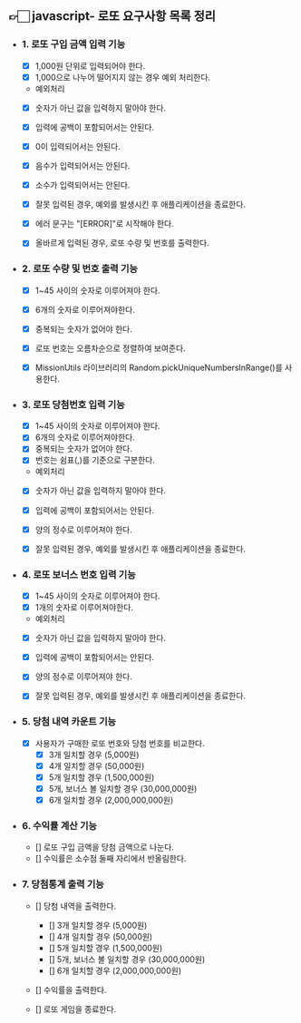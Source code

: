 ## 👉🏻 javascript- 로또 요구사항 목록 정리

- ### 1. 로또 구입 금액 입력 기능

  - [x] 1,000원 단위로 입력되어야 한다.
  - [x] 1,000으로 나누어 떨어지지 않는 경우 예외 처리한다.

  - 예외처리
  - [x] 숫자가 아닌 값을 입력하지 말아야 한다.
  - [x] 입력에 공백이 포함되어서는 안된다.
  - [x] 0이 입력되어서는 안된다.
  - [x] 음수가 입력되어서는 안된다.
  - [x] 소수가 입력되어서는 안된다.

  - [x] 잘못 입력된 경우, 예외를 발생시킨 후 애플리케이션을 종료한다.
  - [x] 에러 문구는 "[ERROR]"로 시작해야 한다.

  - [x] 올바르게 입력된 경우, 로또 수량 및 번호를 출력한다.

- ### 2. 로또 수량 및 번호 출력 기능

  - [x] 1~45 사이의 숫자로 이루어져야 한다.
  - [x] 6개의 숫자로 이루어져야한다.
  - [x] 중복되는 숫자가 없어야 한다.
  - [x] 로또 번호는 오름차순으로 정렬하여 보여준다.

  - [x] MissionUtils 라이브러리의 Random.pickUniqueNumbersInRange()를 사용한다.

- ### 3. 로또 당첨번호 입력 기능

  - [x] 1~45 사이의 숫자로 이루어져야 한다.
  - [x] 6개의 숫자로 이루어져야한다.
  - [x] 중복되는 숫자가 없어야 한다.
  - [x] 번호는 쉼표(,)를 기준으로 구분한다.

  - 예외처리
  - [x] 숫자가 아닌 값을 입력하지 말아야 한다.
  - [x] 입력에 공백이 포함되어서는 안된다.
  - [x] 양의 정수로 이루어져야 한다.

  - [x] 잘못 입력된 경우, 예외를 발생시킨 후 애플리케이션을 종료한다.

- ### 4. 로또 보너스 번호 입력 기능

  - [x] 1~45 사이의 숫자로 이루어져야 한다.
  - [x] 1개의 숫자로 이루어져야한다.

  - 예외처리
  - [x] 숫자가 아닌 값을 입력하지 말아야 한다.
  - [x] 입력에 공백이 포함되어서는 안된다.
  - [x] 양의 정수로 이루어져야 한다.

  - [x] 잘못 입력된 경우, 예외를 발생시킨 후 애플리케이션을 종료한다.

- ### 5. 당첨 내역 카운트 기능

  - [x] 사용자가 구매한 로또 번호와 당첨 번호를 비교한다.
    - [x] 3개 일치할 경우 (5,000원)
    - [x] 4개 일치할 경우 (50,000원)
    - [x] 5개 일치할 경우 (1,500,000원)
    - [x] 5개, 보너스 볼 일치할 경우 (30,000,000원)
    - [x] 6개 일치할 경우 (2,000,000,000원)

- ### 6. 수익률 계산 기능

  - [] 로또 구입 금액을 당첨 금액으로 나눈다.
  - [] 수익률은 소수점 둘째 자리에서 반올림한다.

- ### 7. 당첨통계 출력 기능

  - [] 당첨 내역을 출력한다.
    - [] 3개 일치할 경우 (5,000원)
    - [] 4개 일치할 경우 (50,000원)
    - [] 5개 일치할 경우 (1,500,000원)
    - [] 5개, 보너스 볼 일치할 경우 (30,000,000원)
    - [] 6개 일치할 경우 (2,000,000,000원)
  - [] 수익률을 출력한다.

  - [] 로또 게임을 종료한다.
